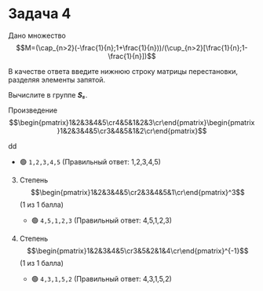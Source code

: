 # Задача 4

Дано множество $$M=(\cap_{n>2}(-\frac{1}{n};1+\frac{1}{n}))/(\cup_{n>2}[\frac{1}{n};1-\frac{1}{n}])$$

В качестве ответа введите нижнюю строку матрицы перестановки, разделяя элементы запятой.

Вычислите в группе ***S₅***.

Произведение $$\begin{pmatrix}1&2&3&4&5\cr4&5&1&2&3\cr\end{pmatrix}\begin{pmatrix}1&2&3&4&5\cr3&4&5&1&2\cr\end{pmatrix}$$

   dd
   * 🟢 `1,2,3,4,5` (Правильный ответ: 1,2,3,4,5)


3. Степень $$\begin{pmatrix}1&2&3&4&5\cr2&3&4&5&1\cr\end{pmatrix}^3$$ (1 из 1 балла)
   * 🟢 `4,5,1,2,3` (Правильный ответ: 4,5,1,2,3)


4. Степень $$\begin{pmatrix}1&2&3&4&5\cr3&5&2&1&4\cr\end{pmatrix}^{-1}$$ (1 из 1 балла)
   * 🟢 `4,3,1,5,2` (Правильный ответ: 4,3,1,5,2)



